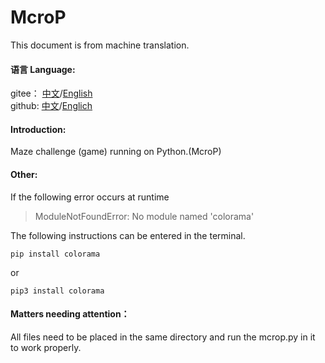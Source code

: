 # McroP

This document is from machine translation.

#### 语言   Language:
  gitee： [中文](https://gitee.com/yxrlyg/mcrop)/[English](https://gitee.com/yxrlyg/mcrop/blob/master/README-en.md)\
  github:  [中文](https://github.com/lyggb721210/Examples)/[Englich](https://github.com/lyggb721210/Examples/blob/master/README-en.md)
#### Introduction:
  Maze challenge (game) running on Python.(McroP)
#### Other:
  If the following error occurs at runtime
>ModuleNotFoundError: No module named 'colorama'

  The following instructions can be entered in the terminal.

	pip install colorama
  or

	pip3 install colorama
#### Matters needing attention：
  All files need to be placed in the same directory and run the mcrop.py in it to work properly.
  

